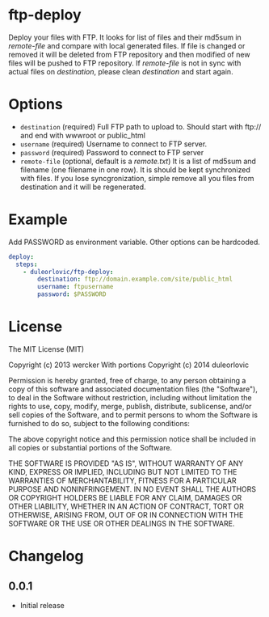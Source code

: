 # ftp-deploy

Deploy your files with FTP. It looks for list of files and their md5sum in *remote-file* and compare with local generated files. If file is changed or removed it will be deleted from FTP repository and then modified of new files will be pushed to FTP repository.
If *remote-file* is not in sync with actual files on *destination*, please clean *destination* and start again.

# Options

* `destination` (required) Full FTP path to upload to. Should start with ftp:// and end with wwwroot or public_html
* `username` (required) Username to connect to FTP server.
* `password` (required) Password to connect to FTP server
* `remote-file` (optional, default is a *remote.txt*) It is a list of md5sum and filename (one filename in one row). It is should be kept synchronized with files. If you lose syncgronization, simple remove all you files from destination and it will be regenerated.

# Example

Add PASSWORD as environment variable. Other options can be hardcoded.

```yaml
deploy:
  steps:
    - duleorlovic/ftp-deploy:
        destination: ftp://domain.example.com/site/public_html
        username: ftpusername
        password: $PASSWORD
```

# License

The MIT License (MIT)

Copyright (c) 2013 wercker
With portions Copyright (c) 2014 duleorlovic

Permission is hereby granted, free of charge, to any person obtaining a copy of
this software and associated documentation files (the "Software"), to deal in
the Software without restriction, including without limitation the rights to
use, copy, modify, merge, publish, distribute, sublicense, and/or sell copies of
the Software, and to permit persons to whom the Software is furnished to do so,
subject to the following conditions:

The above copyright notice and this permission notice shall be included in all
copies or substantial portions of the Software.

THE SOFTWARE IS PROVIDED "AS IS", WITHOUT WARRANTY OF ANY KIND, EXPRESS OR
IMPLIED, INCLUDING BUT NOT LIMITED TO THE WARRANTIES OF MERCHANTABILITY, FITNESS
FOR A PARTICULAR PURPOSE AND NONINFRINGEMENT. IN NO EVENT SHALL THE AUTHORS OR
COPYRIGHT HOLDERS BE LIABLE FOR ANY CLAIM, DAMAGES OR OTHER LIABILITY, WHETHER
IN AN ACTION OF CONTRACT, TORT OR OTHERWISE, ARISING FROM, OUT OF OR IN
CONNECTION WITH THE SOFTWARE OR THE USE OR OTHER DEALINGS IN THE SOFTWARE.

# Changelog


## 0.0.1

- Initial release
